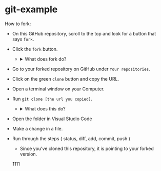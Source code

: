 # git-example

How to fork:

* On this GitHub repository, scroll to the top and look for a button that says `fork`.
* Click the `fork` button.
  * <details>

    <summary> What does fork do? </summary>

    <br />

    Fork creates copy all of the code from this repository, but make it as a new repository under your account. 

    </details>
    
* Go to your forked repository on GitHub under `Your repositories`.
* Click on the green `clone` button and copy the URL.
* Open a terminal window on your Computer.
* Run `git clone [the url you copied]`.
  * <details>

    <summary> What does this do? </summary>

    <br />

    GitHub repo is downloaded on your local computer.

    </details>
    
* Open the folder in Visual Studio Code
* Make a change in a file.
* Run through the steps ( status, diff, add, commit, push )
  * Since you've cloned this repository, it is pointing to your forked version.



  1111
